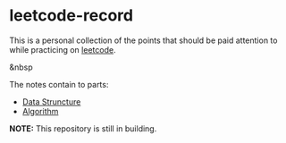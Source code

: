 # leetcode-record

This is a personal collection of the points that should be paid attention to while practicing on [leetcode](https://leetcode.com/problemset/all/).  

&nbsp

The notes contain to parts:

- [Data Struncture](data-structure.md)
- [Algorithm](algorithm.md)

**NOTE:** This repository is still in building.
